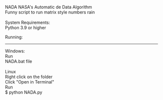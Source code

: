 NADA NASA's Automatic de Data Algorithm <br>
Funny script to run matrix style numbers rain<br>
<br>
System Requirements:<br>
Python 3.9 or higher<br>

Running:
_______
Windows:<br>
Run<br> 
NADA.bat file<br>
<br>
Linux<br>
Right click on the folder<br>
Click "Open in Terminal"<br>
Run <br>
$ python NADA.py

